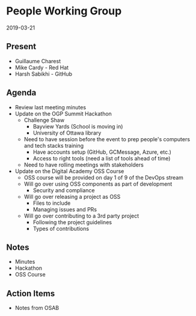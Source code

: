 # People Working Group
2019-03-21

## Present

* Guillaume Charest
* Mike Cardy - Red Hat
* Harsh Sabikhi - GitHub

## Agenda

* Review last meeting minutes
* Update on the OGP Summit Hackathon
  * Challenge Shaw
    * Bayview Yards (School is moving in)
    * University of Ottawa library
  * Need to have session before the event to prep people's computers and tech stacks training
    * Have accounts setup (GitHub, GCMessage, Azure, etc.)
    * Access to right tools (need a list of tools ahead of time)
  * Need to have rolling meetings with stakeholders
* Update on the Digital Academy OSS Course
  * OSS course will be provided on day 1 of 9 of the DevOps stream
  * Will go over using OSS components as part of development
    * Security and compliance
  * Will go over releasing a project as OSS
    * Files to include
    * Managing issues and PRs
  * Will go over contributing to a 3rd party project
    * Following the project guidelines
    * Types of contributions

## Notes

* Minutes
* Hackathon
* OSS Course

## Action Items

* Notes from OSAB
